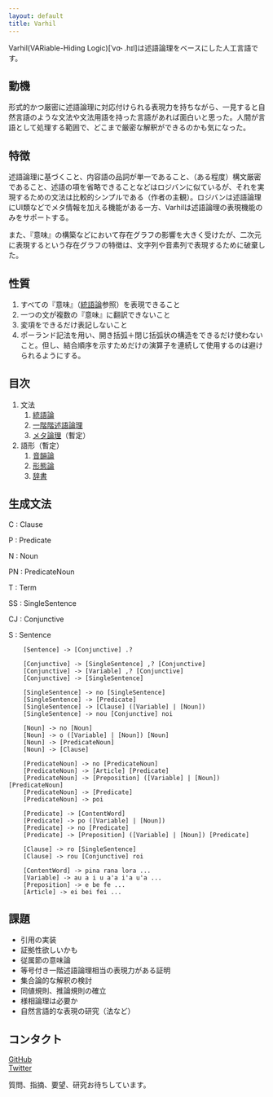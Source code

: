 ```yaml
---
layout: default
title: Varhil
---
```


Varhil(VARiable-Hiding Logic)[ˈvɑ˞ .hɪl]は述語論理をベースにした人工言語です。

## 動機
形式的かつ厳密に述語論理に対応付けられる表現力を持ちながら、一見すると自然言語のような文法や文法用語を持った言語があれば面白いと思った。人間が言語として処理する範囲で、どこまで厳密な解釈ができるのかも気になった。

## 特徴

述語論理に基づくこと、内容語の品詞が単一であること、（ある程度）構文厳密であること、述語の項を省略できることなどはロジバンに似ているが、それを実現するための文法は比較的シンプルである（作者の主観）。ロジバンは述語論理にUI類などでメタ情報を加える機能がある一方、Varhilは述語論理の表現機能のみをサポートする。

また、『意味』の構築などにおいて存在グラフの影響を大きく受けたが、二次元に表現するという存在グラフの特徴は、文字列や音素列で表現するために破棄した。

## 性質

1. すべての『意味』（[統語論](syntax)参照）を表現できること
2. 一つの文が複数の『意味』に翻訳できないこと
3. 変項をできるだけ表記しないこと
4. ポーランド記法を用い、開き括弧＋閉じ括弧状の構造をできるだけ使わないこと。但し、結合順序を示すためだけの演算子を連続して使用するのは避けられるようにする。

## 目次

1. 文法
    1. [統語論](grammer/syntax)
    2. [一階階述語論理](grammer/first-order-logic)
    3. [メタ論理](grammer/meta-logic)（暫定）
2. 語形（暫定）
    1. [音韻論](lexicology/phonology)
    2. [形態論](lexicology/morphology)
    2. [辞書](lexicology/dictionaly)


## 生成文法

C
: Clause

P
: Predicate

N
: Noun

PN
: PredicateNoun

T
: Term

SS
: SingleSentence

CJ
: Conjunctive

S
: Sentence

```
    [Sentence] -> [Conjunctive] .?

    [Conjunctive] -> [SingleSentence] ,? [Conjunctive]
    [Conjunctive] -> [Variable] ,? [Conjunctive]
    [Conjunctive] -> [SingleSentence]

    [SingleSentence] -> no [SingleSentence]
    [SingleSentence] -> [Predicate]
    [SingleSentence] -> [Clause] ([Variable] | [Noun])
    [SingleSentence] -> nou [Conjunctive] noi

    [Noun] -> no [Noun]
    [Noun] -> o ([Variable] | [Noun]) [Noun]
    [Noun] -> [PredicateNoun]
    [Noun] -> [Clause]

    [PredicateNoun] -> no [PredicateNoun]
    [PredicateNoun] -> [Article] [Predicate]
    [PredicateNoun] -> [Preposition] ([Variable] | [Noun]) [PredicateNoun]
    [PredicateNoun] -> [Predicate]
    [PredicateNoun] -> poi

    [Predicate] -> [ContentWord]
    [Predicate] -> po ([Variable] | [Noun])
    [Predicate] -> no [Predicate]
    [Predicate] -> [Preposition] ([Variable] | [Noun]) [Predicate]

    [Clause] -> ro [SingleSentence]
    [Clause] -> rou [Conjunctive] roi

    [ContentWord] -> pina rana lora ...
    [Variable] -> au a i u a'a i'a u'a ...
    [Preposition] -> e be fe ...
    [Article] -> ei bei fei ...
```

## 課題  

* 引用の実装
* 証拠性欲しいかも
* 従属節の意味論
* 等号付き一階述語論理相当の表現力がある証明
* 集合論的な解釈の検討
* 同値規則、推論規則の確立
* 様相論理は必要か
* 自然言語的な表現の研究（法など）

## コンタクト

[GitHub](https://github.com/hedalu244/varhil)  
[Twitter](https://twitter.com/hedalu244)


質問、指摘、要望、研究お待ちしています。
